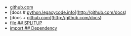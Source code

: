 + [github.com](http://github.com)
+ [docs # [python.legacycode.info](http://python.legacycode.info)](http://github.com/docs)
+ [docs + [github.com](http://github.com)](http://github.com/docs)
+ [file ## SPLITUP](http://github.com/file)
+ [import ## Dependency](http://github.com/import)
